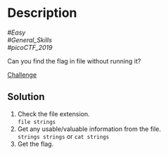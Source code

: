 # Description

_#Easy_<br>
_#General_Skills_<br>
_#picoCTF_2019_<br>

Can you find the flag in file without running it?

[Challenge](../strings_it/strings_it)

## Solution

1. Check the file extension.<br>
   `file strings`
2. Get any usable/valuable information from the file.<br>
   `strings strings` or `cat strings`
3. Get the flag.

